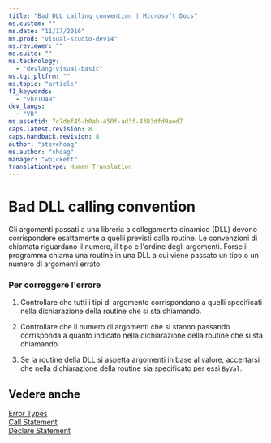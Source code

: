 ```yaml
---
title: "Bad DLL calling convention | Microsoft Docs"
ms.custom: ""
ms.date: "11/17/2016"
ms.prod: "visual-studio-dev14"
ms.reviewer: ""
ms.suite: ""
ms.technology: 
  - "devlang-visual-basic"
ms.tgt_pltfrm: ""
ms.topic: "article"
f1_keywords: 
  - "vbrID49"
dev_langs: 
  - "VB"
ms.assetid: 7c7def45-b0ab-450f-ad3f-4383dfd9aed7
caps.latest.revision: 8
caps.handback.revision: 8
author: "stevehoag"
ms.author: "shoag"
manager: "wpickett"
translationtype: Human Translation
---
```

# Bad DLL calling convention
Gli argomenti passati a una libreria a collegamento dinamico \(DLL\) devono corrispondere esattamente a quelli previsti dalla routine.  Le convenzioni di chiamata riguardano il numero, il tipo e l'ordine degli argomenti.  Forse il programma chiama una routine in una DLL a cui viene passato un tipo o un numero di argomenti errato.  
  
### Per correggere l'errore  
  
1.  Controllare che tutti i tipi di argomento corrispondano a quelli specificati nella dichiarazione della routine che si sta chiamando.  
  
2.  Controllare che il numero di argomenti che si stanno passando corrisponda a quanto indicato nella dichiarazione della routine che si sta chiamando.  
  
3.  Se la routine della DLL si aspetta argomenti in base al valore, accertarsi che nella dichiarazione della routine sia specificato per essi `ByVal`.  
  
## Vedere anche  
 [Error Types](../../../visual-basic/programming-guide/language-features/error-types.md)   
 [Call Statement](../../../visual-basic/language-reference/statements/call-statement.md)   
 [Declare Statement](../../../visual-basic/language-reference/statements/declare-statement.md)